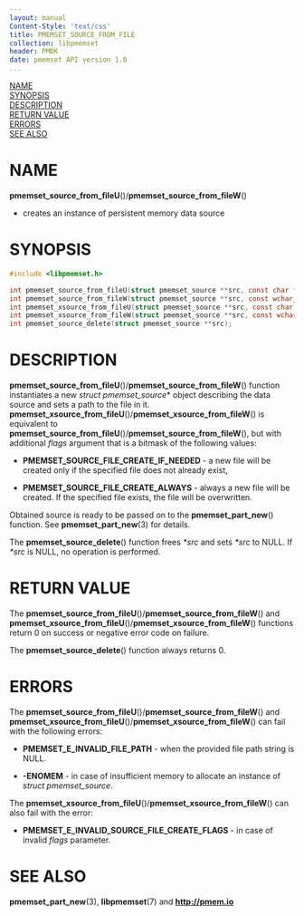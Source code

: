 ```yaml
---
layout: manual
Content-Style: 'text/css'
title: PMEMSET_SOURCE_FROM_FILE
collection: libpmemset
header: PMDK
date: pmemset API version 1.0
...
```


[comment]: <> (SPDX-License-Identifier: BSD-3-Clause)
[comment]: <> (Copyright 2020-2021, Intel Corporation)

[comment]: <> (pmemset_source_from_file.3 -- man page for pmemset_source_from_file)

[NAME](#name)<br />
[SYNOPSIS](#synopsis)<br />
[DESCRIPTION](#description)<br />
[RETURN VALUE](#return-value)<br />
[ERRORS](#errors)<br />
[SEE ALSO](#see-also)<br />

# NAME #

**pmemset_source_from_fileU**()/**pmemset_source_from_fileW**()
- creates an instance of persistent memory data source

# SYNOPSIS #

```c
#include <libpmemset.h>

int pmemset_source_from_fileU(struct pmemset_source **src, const char *file);
int pmemset_source_from_fileW(struct pmemset_source **src, const wchar_t *file);
int pmemset_xsource_from_fileU(struct pmemset_source **src, const char *file, unsigned flags);
int pmemset_xsource_from_fileW(struct pmemset_source **src, const wchar_t *file, unsigned flags);
int pmemset_source_delete(struct pmemset_source **src);

```

# DESCRIPTION #

**pmemset_source_from_fileU**()/**pmemset_source_from_fileW**() function instantiates a new *struct pmemset_source** object
describing the data source and sets a path to the file in it.
**pmemset_xsource_from_fileU**()/**pmemset_xsource_from_fileW**() is equivalent to **pmemset_source_from_fileU**()/**pmemset_source_from_fileW**(), but with
additional *flags* argument that is a bitmask of the following values:

* **PMEMSET_SOURCE_FILE_CREATE_IF_NEEDED** - a new file will be created only if the specified file does not already exist,

* **PMEMSET_SOURCE_FILE_CREATE_ALWAYS** - always a new file will be created. If the specified file exists, the file will be overwritten.

Obtained source is ready to be passed on to the **pmemset_part_new**() function.
See **pmemset_part_new**(3) for details.

The **pmemset_source_delete**() function frees *\*src* and sets *\*src* to NULL. If *\*src* is NULL, no operation is performed.

# RETURN VALUE #

The **pmemset_source_from_fileU**()/**pmemset_source_from_fileW**() and **pmemset_xsource_from_fileU**()/**pmemset_xsource_from_fileW**() functions
return 0 on success or  negative error code on failure.

The **pmemset_source_delete**() function always returns 0.

# ERRORS #

The **pmemset_source_from_fileU**()/**pmemset_source_from_fileW**() and **pmemset_xsource_from_fileU**()/**pmemset_xsource_from_fileW**() can fail
with the following errors:

* **PMEMSET_E_INVALID_FILE_PATH** - when the provided file path string is NULL.

* **-ENOMEM** - in case of insufficient memory to allocate an instance
of *struct pmemset_source*.

The **pmemset_xsource_from_fileU**()/**pmemset_xsource_from_fileW**() can also fail with the error:

* **PMEMSET_E_INVALID_SOURCE_FILE_CREATE_FLAGS** - in case of invalid *flags*
parameter.

# SEE ALSO #

**pmemset_part_new**(3), **libpmemset**(7) and **<http://pmem.io>**
